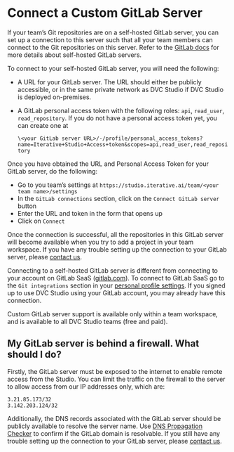 # Connect a Custom GitLab Server

If your team’s Git repositories are on a self-hosted GitLab server, you can set
up a connection to this server such that all your team members can connect to
the Git repositories on this server. Refer to the
[GitLab docs](https://about.gitlab.com/install/) for more details about
self-hosted GitLab servers.

To connect to your self-hosted GitLab server, you will need the following:

- A URL for your GitLab server. The URL should either be publicly accessible, or
  in the same private network as DVC Studio if DVC Studio is
  deployed on-premises.
- A GitLab personal access token with the following roles: `api`, `read_user`,
  `read_repository`. If you do not have a personal access token yet, you can
  create one at

  `\<your GitLab server URL>/-/profile/personal_access_tokens?name=Iterative+Studio+Access+token&scopes=api,read_user,read_repository`

Once you have obtained the URL and Personal Access Token for your GitLab server,
do the following:

- Go to you team’s settings at
  `https://studio.iterative.ai/team/<your team name>/settings`
- In the `GitLab connections` section, click on the `Connect GitLab server`
  button
- Enter the URL and token in the form that opens up
- Click on `Connect`

Once the connection is successful, all the repositories in this GitLab server
will become available when you try to add a project in your team workspace. If
you have any trouble setting up the connection to your GitLab server, please
[contact us](/doc/studio/user-guide/troubleshooting#support).

<admon type ="info">

Connecting to a self-hosted GitLab server is different from connecting to your
account on GitLab SaaS ([gitlab.com](http://gitlab.com/)). To connect to GitLab
SaaS go to the `Git integrations` section in your
[personal profile settings](https://studio.iterative.ai/user/_/profile). If you
signed up to use DVC Studio using your GitLab account, you may already
have this connection.

</admon>

<admon type ="info">

Custom GitLab server support is available only within a team workspace, and is
available to all DVC Studio teams (free and paid).

</admon>

## My GitLab server is behind a firewall. What should I do?

Firstly, the GitLab server must be exposed to the internet to enable remote
access from the Studio. You can limit the traffic on the firewall to the server
to allow access from our IP addresses only, which are:

```
3.21.85.173/32
3.142.203.124/32
```

Additionally, the DNS records associated with the GitLab server should be
publicly available to resolve the server name. Use
[DNS Propagation Checker](https://www.whatsmydns.net/) to confirm if the GitLab
domain is resolvable. If you still have any trouble setting up the connection to
your GitLab server, please
[contact us](/doc/studio/user-guide/troubleshooting#support).
